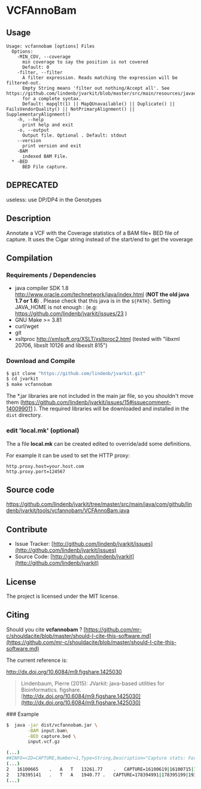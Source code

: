 # VCFAnnoBam


## Usage

```
Usage: vcfannobam [options] Files
  Options:
    -MIN_COV, --coverage
      min coverage to say the position is not covered
      Default: 0
    -filter, --filter
      A filter expression. Reads matching the expression will be filtered-out. 
      Empty String means 'filter out nothing/Accept all'. See https://github.com/lindenb/jvarkit/blob/master/src/main/resources/javacc/com/github/lindenb/jvarkit/util/bio/samfilter/SamFilterParser.jj 
      for a complete syntax.
      Default: mapqlt(1) || MapQUnavailable() || Duplicate() || FailsVendorQuality() || NotPrimaryAlignment() || SupplementaryAlignment()
    -h, --help
      print help and exit
    -o, --output
      Output file. Optional . Default: stdout
    --version
      print version and exit
    -BAM
      indexed BAM File.
  * -BED
      BED File capture.

```


## DEPRECATED

useless: use DP/DP4 in the Genotypes

## Description

Annotate a VCF with the Coverage statistics of a BAM file+  BED file of capture. It uses the Cigar string instead of the start/end to get the voverage

## Compilation

### Requirements / Dependencies

* java compiler SDK 1.8 http://www.oracle.com/technetwork/java/index.html (**NOT the old java 1.7 or 1.6**) . Please check that this java is in the `${PATH}`. Setting JAVA_HOME is not enough : (e.g: https://github.com/lindenb/jvarkit/issues/23 )
* GNU Make >= 3.81
* curl/wget
* git
* xsltproc http://xmlsoft.org/XSLT/xsltproc2.html (tested with "libxml 20706, libxslt 10126 and libexslt 815")


### Download and Compile

```bash
$ git clone "https://github.com/lindenb/jvarkit.git"
$ cd jvarkit
$ make vcfannobam
```

The *.jar libraries are not included in the main jar file, so you shouldn't move them (https://github.com/lindenb/jvarkit/issues/15#issuecomment-140099011 ).
The required libraries will be downloaded and installed in the `dist` directory.

### edit 'local.mk' (optional)

The a file **local.mk** can be created edited to override/add some definitions.

For example it can be used to set the HTTP proxy:

```
http.proxy.host=your.host.com
http.proxy.port=124567
```
## Source code 

[https://github.com/lindenb/jvarkit/tree/master/src/main/java/com/github/lindenb/jvarkit/tools/vcfannobam/VCFAnnoBam.java
](https://github.com/lindenb/jvarkit/tree/master/src/main/java/com/github/lindenb/jvarkit/tools/vcfannobam/VCFAnnoBam.java
)
## Contribute

- Issue Tracker: [http://github.com/lindenb/jvarkit/issues](http://github.com/lindenb/jvarkit/issues)
- Source Code: [http://github.com/lindenb/jvarkit](http://github.com/lindenb/jvarkit)

## License

The project is licensed under the MIT license.

## Citing

Should you cite **vcfannobam** ? [https://github.com/mr-c/shouldacite/blob/master/should-I-cite-this-software.md](https://github.com/mr-c/shouldacite/blob/master/should-I-cite-this-software.md)

The current reference is:

http://dx.doi.org/10.6084/m9.figshare.1425030

> Lindenbaum, Pierre (2015): JVarkit: java-based utilities for Bioinformatics. figshare.
> [http://dx.doi.org/10.6084/m9.figshare.1425030](http://dx.doi.org/10.6084/m9.figshare.1425030)



### Example

```bash
$  java -jar dist/vcfannobam.jar \
		-BAM input.bam\
		-BED capture.bed \
		input.vcf.gz

(...)
##INFO=<ID=CAPTURE,Number=1,Type=String,Description="Capture stats: Format is (start|end|mean|min|max|length|not_covered|percent_covered) ">
(...)
2	16100665	.	A	T	13261.77	.	CAPTURE=16100619|16100715|1331.96|1026.0|1773.0|97|0|100
2	178395141	.	T	A	1940.77	.	CAPTURE=178394991|178395199|193.11|100.0|276.0|209|0|100
(...)
```


